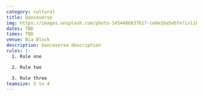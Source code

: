 ```yaml
---
category: cultural
title: Danceverse
img: https://images.unsplash.com/photo-1454486837617-ce8e1ba5ebfe?ixlib=rb-4.0.3&ixid=M3wxMjA3fDB8MHxzZWFyY2h8NzB8fGRhbmNlfGVufDB8fDB8fHww&auto=format&fit=crop&w=900&q=60
dates: TBD
times: TBD
venue: Bia Block
description: Danceverse description
rules: |-
  1. Rule one

  2. Rule two

  3. Rule three
teamsize: 3 to 4
---
```

